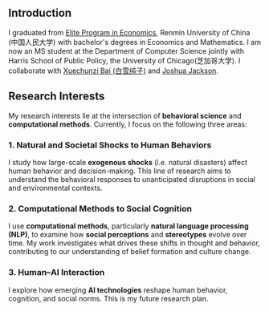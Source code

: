 
## Introduction
I graduated from [Elite Program in Economics](http://econ.ruc.edu.cn/zsyx/zyjjxrcdyl/jjxbjxspyjd/808bffee72094ddd83b6c11c605ccc47.htm), Renmin University of China (中国人民大学) with bachelor's degrees in Economics and Mathematics. I am now an MS student at the Department of Computer Science jointly with Harris School of Public Policy, the University of Chicago(芝加哥大学). I collaborate with [Xuechunzi Bai (白雪纯子)](https://www.xuechunzibai.com/) and [Joshua Jackson](https://www.joshuaconradjackson.com/). 

## Research Interests

My research interests lie at the intersection of **behavioral science** and **computational methods**. Currently, I focus on the following three areas:

### 1. Natural and Societal Shocks to Human Behaviors
I study how large-scale **exogenous shocks** (i.e. natural disasters) affect human behavior and decision-making. This line of research aims to understand the behavioral responses to unanticipated disruptions in social and environmental contexts.

### 2. Computational Methods to Social Cognition  
I use **computational methods**, particularly **natural language processing (NLP)**, to examine how **social perceptions** and **stereotypes** evolve over time. My work investigates what drives these shifts in thought and behavior, contributing to our understanding of belief formation and culture change.

### 3. Human–AI Interaction  
I explore how emerging **AI technologies** reshape human behavior, cognition, and social norms. This is my future research plan.


